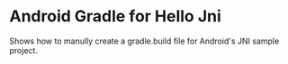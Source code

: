 # Android Gradle for Hello Jni

Shows how to manully create a gradle.build file for Android's JNI sample project.
